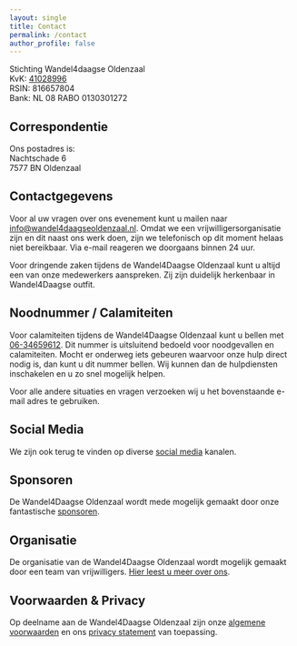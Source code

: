 ```yaml
---
layout: single
title: Contact
permalink: /contact
author_profile: false
---
```


Stichting Wandel4daagse Oldenzaal  
KvK: [41028996](https://www.kvk.nl/orderstraat/bedrijf-kiezen/?orig=#!shop?&q=41028996&start=0&prefproduct=&prefpayment=)  
RSIN: 816657804  
Bank: NL 08 RABO 0130301272  

## Correspondentie

Ons postadres is:  
Nachtschade 6  
7577 BN Oldenzaal  

## Contactgegevens

Voor al uw vragen over ons evenement kunt u mailen naar [info@wandel4daagseoldenzaal.nl](mailto:info@wandel4daagseoldenzaal.nl). Omdat we een vrijwilligersorganisatie zijn en dit naast ons werk doen, zijn we telefonisch op dit moment helaas niet bereikbaar. Via e-mail reageren we doorgaans binnen 24 uur. 

Voor dringende zaken tijdens de Wandel4Daagse Oldenzaal kunt u altijd een van onze medewerkers aanspreken. Zij zijn duidelijk herkenbaar in Wandel4Daagse outfit.  

## Noodnummer / Calamiteiten

Voor calamiteiten tijdens de Wandel4Daagse Oldenzaal kunt u bellen met [06-34659612](tel:+31634659612). Dit nummer is uitsluitend bedoeld voor noodgevallen en calamiteiten. Mocht er onderweg iets gebeuren waarvoor onze hulp direct nodig is, dan kunt u dit nummer bellen. Wij kunnen dan de hulpdiensten inschakelen en u zo snel mogelijk helpen.  

Voor alle andere situaties en vragen verzoeken wij u het bovenstaande e-mail adres te gebruiken.  

## Social Media

We zijn ook terug te vinden op diverse [social media](/socials) kanalen.  

## Sponsoren

De Wandel4Daagse Oldenzaal wordt mede mogelijk gemaakt door onze fantastische [sponsoren](/sponsoren).  

## Organisatie

De organisatie van de Wandel4Daagse Oldenzaal wordt mogelijk gemaakt door een team van vrijwilligers. [Hier leest u meer over ons](/organisatie).

## Voorwaarden & Privacy

Op deelname aan de Wandel4Daagse Oldenzaal zijn onze [algemene voorwaarden](/voorwaarden) en ons [privacy statement](/privacy) van toepassing.  